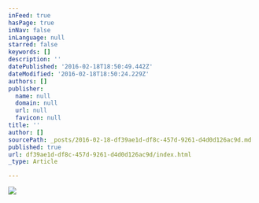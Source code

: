 ```yaml
---
inFeed: true
hasPage: true
inNav: false
inLanguage: null
starred: false
keywords: []
description: ''
datePublished: '2016-02-18T18:50:49.442Z'
dateModified: '2016-02-18T18:50:24.229Z'
authors: []
publisher:
  name: null
  domain: null
  url: null
  favicon: null
title: ''
author: []
sourcePath: _posts/2016-02-18-df39ae1d-df8c-457d-9261-d4d0d126ac9d.md
published: true
url: df39ae1d-df8c-457d-9261-d4d0d126ac9d/index.html
_type: Article

---
```

![](https://the-grid-user-content.s3-us-west-2.amazonaws.com/aa37912a-d3f2-4d13-a1de-e2d36a1f0636.JPG)